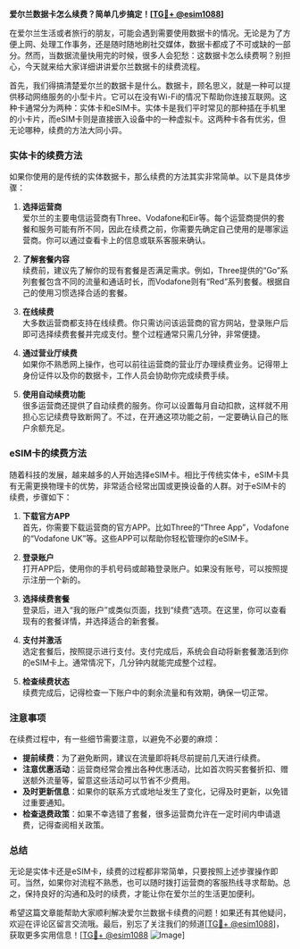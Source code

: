 **爱尔兰数据卡怎么续费？简单几步搞定！[[TG💪+ @esim1088](https://t.me/s/esim1088)]**

在爱尔兰生活或者旅行的朋友，可能会遇到需要使用数据卡的情况。无论是为了方便上网、处理工作事务，还是随时随地刷社交媒体，数据卡都成了不可或缺的一部分。然而，当数据流量快用完的时候，很多人会犯愁：这数据卡怎么续费啊？别担心，今天就来给大家详细讲讲爱尔兰数据卡的续费流程。

首先，我们得搞清楚爱尔兰的数据卡是什么。数据卡，顾名思义，就是一种可以提供移动网络服务的小型卡片。它可以在没有Wi-Fi的情况下帮助你连接互联网。这种卡通常分为两种：实体卡和eSIM卡。实体卡是我们平时常见的那种插在手机里的小卡片，而eSIM卡则是直接嵌入设备中的一种虚拟卡。这两种卡各有优劣，但无论哪种，续费的方法大同小异。

### 实体卡的续费方法

如果你使用的是传统的实体数据卡，那么续费的方法其实非常简单。以下是具体步骤：

1. **选择运营商**  
   爱尔兰的主要电信运营商有Three、Vodafone和Eir等。每个运营商提供的套餐和服务可能有所不同，因此在续费之前，你需要先确定自己使用的是哪家运营商。你可以通过查看卡上的信息或联系客服来确认。

2. **了解套餐内容**  
   续费前，建议先了解你的现有套餐是否满足需求。例如，Three提供的“Go”系列套餐包含不同的流量和通话时长，而Vodafone则有“Red”系列套餐。根据自己的使用习惯选择合适的套餐。

3. **在线续费**  
   大多数运营商都支持在线续费。你只需访问该运营商的官方网站，登录账户后即可选择续费套餐并完成支付。整个过程通常只需几分钟，非常便捷。

4. **通过营业厅续费**  
   如果你不熟悉网上操作，也可以前往运营商的营业厅办理续费业务。记得带上身份证件以及你的数据卡，工作人员会协助你完成续费手续。

5. **使用自动续费功能**  
   很多运营商还提供了自动续费的服务。你可以设置每月自动扣款，这样就不用担心忘记续费导致断网了。不过，在开通这项功能之前，一定要确认自己的账户余额充足。

### eSIM卡的续费方法

随着科技的发展，越来越多的人开始选择eSIM卡。相比于传统实体卡，eSIM卡具有无需更换物理卡的优势，非常适合经常出国或更换设备的人群。对于eSIM卡的续费，步骤如下：

1. **下载官方APP**  
   首先，你需要下载运营商的官方APP。比如Three的“Three App”，Vodafone的“Vodafone UK”等。这些APP可以帮助你轻松管理你的eSIM卡。

2. **登录账户**  
   打开APP后，使用你的手机号码或邮箱登录账户。如果没有账号，可以按照提示注册一个新的。

3. **选择续费套餐**  
   登录后，进入“我的账户”或类似页面，找到“续费”选项。在这里，你可以查看现有的套餐详情，并选择适合的新套餐。

4. **支付并激活**  
   选定套餐后，按照提示进行支付。支付完成后，系统会自动将新套餐激活到你的eSIM卡上。通常情况下，几分钟内就能完成整个过程。

5. **检查续费状态**  
   续费完成后，记得检查一下账户中的剩余流量和有效期，确保一切正常。

### 注意事项

在续费过程中，有一些细节需要注意，以避免不必要的麻烦：

- **提前续费**：为了避免断网，建议在流量即将耗尽前提前几天进行续费。
- **注意优惠活动**：运营商经常会推出各种优惠活动，比如首次购买套餐折扣、赠送额外流量等，留意这些活动可以节省不少费用。
- **及时更新信息**：如果你的联系方式或地址发生了变化，记得及时更新，以免错过重要通知。
- **检查退费政策**：如果不幸选错了套餐，很多运营商允许在一定时间内申请退费，记得查阅相关政策。

### 总结

无论是实体卡还是eSIM卡，续费的过程都非常简单，只要按照上述步骤操作即可。当然，如果你对流程不熟悉，也可以随时拨打运营商的客服热线寻求帮助。总之，保持良好的沟通和及时的续费，才能让你在爱尔兰的生活更加便利。

希望这篇文章能帮助大家顺利解决爱尔兰数据卡续费的问题！如果还有其他疑问，欢迎在评论区留言交流哦。最后，别忘了关注我们的频道[[TG💪+ @esim1088](https://t.me/s/esim1088)]，获取更多实用信息！[[TG💪+ @esim1088](https://t.me/s/esim1088) ![Image](https://i.postimg.cc/4NQfJmqS/Snipaste-2025-05-13-00-14-12.png)]